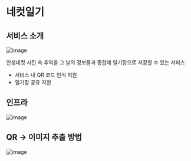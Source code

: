 # 네컷일기
## 서비스 소개
![image](https://github.com/hufslion-12th/team2-back/assets/74558236/e1318b3d-509d-4798-94b1-98d6b8eace01)

인생네컷 사진 속 추억을 그 날의 정보들과 종합해 일기장으로 저장할 수 있는 서비스
- 서비스 내 QR 코드 인식 지원
- 일기장 공유 지원

## 인프라
![image](https://github.com/hufslion-12th/team2-back/assets/74558236/0e8344a8-5ba4-4179-a1f9-1a229dc12c17)


## QR -> 이미지 추출 방법
![image](https://github.com/hufslion-12th/team2-back/assets/74558236/76c6f5b9-1afe-4321-b822-c9036b525707)

